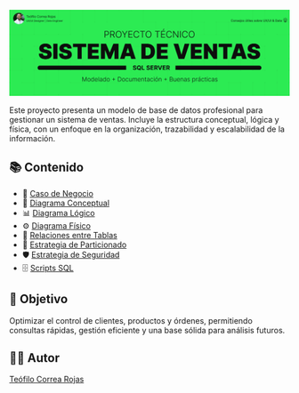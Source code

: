 ![Portada del Proyecto](docs/img/title_sistema_ventas.png)

Este proyecto presenta un modelo de base de datos profesional para gestionar un sistema de ventas. Incluye la estructura conceptual, lógica y física, con un enfoque en la organización, trazabilidad y escalabilidad de la información.

## 📚 Contenido

- 🎯 [Caso de Negocio](docs/caso_negocio.md)
- 📂 [Diagrama Conceptual](docs/diagrama_conceptual.md)
- 📊 [Diagrama Lógico](docs/diagrama_logico.md)
- ⚙️ [Diagrama Físico](docs/diagrama_fisico.md)
- 🔗 [Relaciones entre Tablas](docs/relaciones_entre_tablas.md)
- 🧩 [Estrategia de Particionado](docs/estrategia_particionado.md)
- 🛡️ [Estrategia de Seguridad](docs/estrategia_seguridad_masking.md)
- 🗄️ [Scripts SQL](/scripts_sqlserver)

## 🚀 Objetivo

Optimizar el control de clientes, productos y órdenes, permitiendo consultas rápidas, gestión eficiente y una base sólida para análisis futuros.

## 👨‍💻 Autor
[Teófilo Correa Rojas](https://www.linkedin.com/in/te%C3%B3filo-correa-rojas/)
